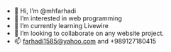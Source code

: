- 👋 Hi, I’m @mhfarhadi
- 👀 I’m interested in web programming
- 🌱 I’m currently learning Livewire
- 💞️ I’m looking to collaborate on any website project.
- 📫 farhadi1585@yahoo.com and +989127180415 


